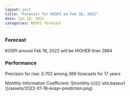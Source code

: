 ```yaml
---
layout: post
title: "Forecast for KOSPI on Feb 18, 2022"
date: Jan 18, 2022
categories: KOSPI forecast
---
```


### Forecast
KOSPI around Feb 18, 2022 will be HIGHER than 2864

### Performance
Precision for rise: 0.702 among 366 forecasts for 17 years

Monthly Information Coefficient:
![monthly ic]({{ site.baseurl }}/assets/2022-01-18-kospi-prediction.png)